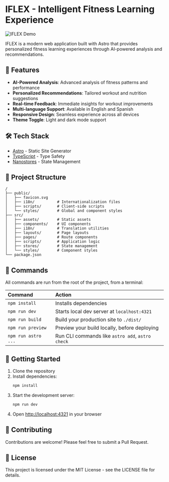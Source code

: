 # IFLEX - Intelligent Fitness Learning Experience

![IFLEX Demo](https://s3.ezgif.com/tmp/ezgif-3c4e5dcf4cd83.gif)

IFLEX is a modern web application built with Astro that provides personalized fitness learning experiences through AI-powered analysis and recommendations.

## 🚀 Features

- **AI-Powered Analysis**: Advanced analysis of fitness patterns and performance
- **Personalized Recommendations**: Tailored workout and nutrition suggestions
- **Real-time Feedback**: Immediate insights for workout improvements
- **Multi-language Support**: Available in English and Spanish
- **Responsive Design**: Seamless experience across all devices
- **Theme Toggle**: Light and dark mode support

## 🛠️ Tech Stack

- [Astro](https://astro.build) - Static Site Generator
- [TypeScript](https://www.typescriptlang.org/) - Type Safety
- [Nanostores](https://github.com/nanostores/nanostores) - State Management

## 🚀 Project Structure

```text
/
├── public/
│   ├── favicon.svg
│   ├── i18n/          # Internationalization files
│   ├── scripts/       # Client-side scripts
│   └── styles/        # Global and component styles
├── src/
│   ├── assets/        # Static assets
│   ├── components/    # UI components
│   ├── i18n/          # Translation utilities
│   ├── layouts/       # Page layouts
│   ├── pages/         # Route components
│   ├── scripts/       # Application logic
│   ├── stores/        # State management
│   └── styles/        # Component styles
└── package.json
```

## 🧞 Commands

All commands are run from the root of the project, from a terminal:

| Command                   | Action                                           |
| :------------------------ | :----------------------------------------------- |
| `npm install`             | Installs dependencies                            |
| `npm run dev`             | Starts local dev server at `localhost:4321`      |
| `npm run build`           | Build your production site to `./dist/`          |
| `npm run preview`         | Preview your build locally, before deploying     |
| `npm run astro ...`       | Run CLI commands like `astro add`, `astro check` |

## 🚀 Getting Started

1. Clone the repository
2. Install dependencies:
   ```bash
   npm install
   ```
3. Start the development server:
   ```bash
   npm run dev
   ```
4. Open [http://localhost:4321](http://localhost:4321) in your browser

## 🤝 Contributing

Contributions are welcome! Please feel free to submit a Pull Request.

## 📝 License

This project is licensed under the MIT License - see the LICENSE file for details.
